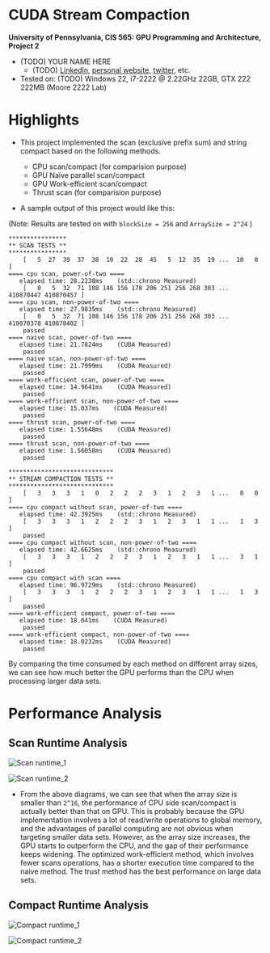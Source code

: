 CUDA Stream Compaction
======================

**University of Pennsylvania, CIS 565: GPU Programming and Architecture, Project 2**

* (TODO) YOUR NAME HERE
  * (TODO) [LinkedIn](), [personal website](), [twitter](), etc.
* Tested on: (TODO) Windows 22, i7-2222 @ 2.22GHz 22GB, GTX 222 222MB (Moore 2222 Lab)

# Highlights
* This project implemented the scan (exclusive prefix sum) and string compact based on the following methods.
  * CPU scan/compact (for comparision purpose)
  * GPU Naïve parallel scan/compact
  * GPU Work-efficient scan/compact
  * Thrust scan (for comparision purpose)
  
* A sample output of this project would like this:

(Note: Results are tested on with `blockSize = 256` and `ArraySize = 2^24` )
```
****************
** SCAN TESTS **
****************
    [   5  27  39  37  38  10  22  28  45   5  12  35  19 ...  10   0 ]
==== cpu scan, power-of-two ====
   elapsed time: 28.2238ms    (std::chrono Measured)
    [   0   5  32  71 108 146 156 178 206 251 256 268 303 ... 410870447 410870457 ]
==== cpu scan, non-power-of-two ====
   elapsed time: 27.9835ms    (std::chrono Measured)
    [   0   5  32  71 108 146 156 178 206 251 256 268 303 ... 410870378 410870402 ]
    passed
==== naive scan, power-of-two ====
   elapsed time: 21.7824ms    (CUDA Measured)
    passed
==== naive scan, non-power-of-two ====
   elapsed time: 21.7999ms    (CUDA Measured)
    passed
==== work-efficient scan, power-of-two ====
   elapsed time: 14.9641ms    (CUDA Measured)
    passed
==== work-efficient scan, non-power-of-two ====
   elapsed time: 15.037ms    (CUDA Measured)
    passed
==== thrust scan, power-of-two ====
   elapsed time: 1.55648ms    (CUDA Measured)
    passed
==== thrust scan, non-power-of-two ====
   elapsed time: 1.56058ms    (CUDA Measured)
    passed

*****************************
** STREAM COMPACTION TESTS **
*****************************
    [   3   3   3   1   0   2   2   2   3   1   2   3   1 ...   0   0 ]
==== cpu compact without scan, power-of-two ====
   elapsed time: 42.3925ms    (std::chrono Measured)
    [   3   3   3   1   2   2   2   3   1   2   3   1   1 ...   1   3 ]
    passed
==== cpu compact without scan, non-power-of-two ====
   elapsed time: 42.6625ms    (std::chrono Measured)
    [   3   3   3   1   2   2   2   3   1   2   3   1   1 ...   3   1 ]
    passed
==== cpu compact with scan ====
   elapsed time: 96.9729ms    (std::chrono Measured)
    [   3   3   3   1   2   2   2   3   1   2   3   1   1 ...   1   3 ]
    passed
==== work-efficient compact, power-of-two ====
   elapsed time: 18.041ms    (CUDA Measured)
    passed
==== work-efficient compact, non-power-of-two ====
   elapsed time: 18.0232ms    (CUDA Measured)
    passed
```
By comparing the time consumed by each method on different array sizes, we can see how much better the GPU performs than the CPU when processing larger data sets.

# Performance Analysis
## Scan Runtime Analysis

![Scan runtime_1](https://user-images.githubusercontent.com/33616958/190931735-eaa086bf-3206-4127-bc64-4d6149c7b746.png)

![Scan runtime_2](https://user-images.githubusercontent.com/33616958/190931738-2ec8f4ee-1242-4e22-af11-851b9f9846af.png)

* From the above diagrams, we can see that when the array size is smaller than `2^16`, the performance of CPU side scan/compact is actually better than that on GPU. This is probably because the GPU implementation involves a lot of read/write operations to global memory, and the advantages of parallel computing are not obvious when targeting smaller data sets. However, as the array size increases, the GPU starts to outperform the CPU, and the gap of their performance keeps widening. The optimized work-efficient method, which involves fewer scans operations, has a shorter execution time compared to the naive method. The trust method has the best performance on large data sets.

## Compact Runtime Analysis

![Compact runtime_1](https://user-images.githubusercontent.com/33616958/190931740-47fa15c7-d5e9-44fe-aeff-c54bc20ae95e.png)

![Compact runtime_2](https://user-images.githubusercontent.com/33616958/190931745-c0073135-8358-4a6b-b8f9-a28b72da9b8d.png)


